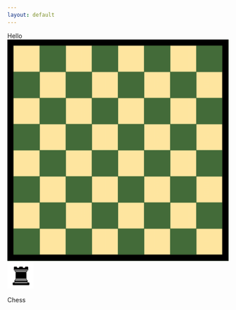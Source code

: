 ```yaml
---
layout: default
---
```

<link rel="stylesheet" type="text/css" href="/chess/chess.css">
<!--<script src="/chess/chess.js" > </script>-->
Hello

<div class="parent">
<img class="board" src="/images/chess/board.png"  />
<img class="BR" src="/images/chess/BR.png" />
</div>




Chess


